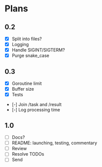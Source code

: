 # Plans

## 0.2

- [x] Split into files?
- [x] Logging
- [x] Handle SIGINT/SIGTERM?
- [x] Purge snake_case

## 0.3

- [x] Goroutine limit
- [x] Buffer size
- [x] Tests
- [-] Join /task and /result
- [-] Log processing time

## 1.0

- [ ] Docs?
- [ ] README: launching, testing, commentary
- [ ] Review
- [ ] Resolve TODOs
- [ ] Send
